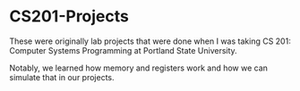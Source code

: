 # CS201-Projects
These were originally lab projects that were done when I was taking CS 201: Computer Systems Programming at Portland State University.

Notably, we learned how memory and registers work and how we can simulate that in our projects.
